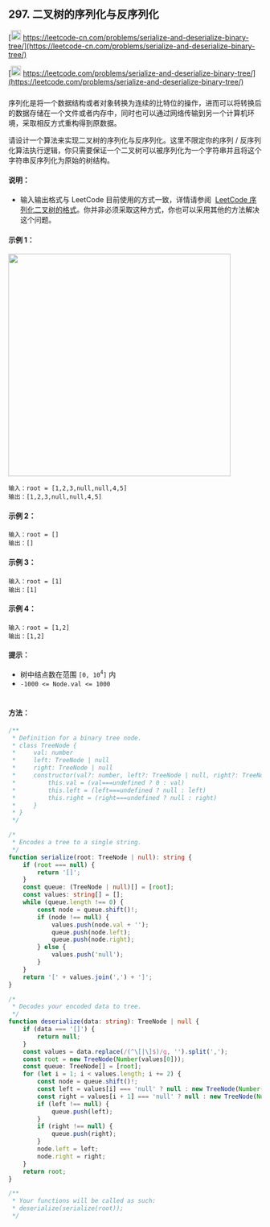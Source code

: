 ## 297. 二叉树的序列化与反序列化

[<img src="https://static.leetcode-cn.com/cn-mono-assets/production/assets/logo-dark-cn.c42314a8.svg" height="20" /> https://leetcode-cn.com/problems/serialize-and-deserialize-binary-tree/](https://leetcode-cn.com/problems/serialize-and-deserialize-binary-tree/)

[<img src="https://assets.leetcode.com/static_assets/public/webpack_bundles/images/logo-dark.e99485d9b.svg" height="20"/> https://leetcode.com/problems/serialize-and-deserialize-binary-tree/](https://leetcode.com/problems/serialize-and-deserialize-binary-tree/)

###

序列化是将一个数据结构或者对象转换为连续的比特位的操作，进而可以将转换后的数据存储在一个文件或者内存中，同时也可以通过网络传输到另一个计算机环境，采取相反方式重构得到原数据。

请设计一个算法来实现二叉树的序列化与反序列化。这里不限定你的序列 / 反序列化算法执行逻辑，你只需要保证一个二叉树可以被序列化为一个字符串并且将这个字符串反序列化为原始的树结构。

#### 说明：

-   输入输出格式与 LeetCode 目前使用的方式一致，详情请参阅  [LeetCode 序列化二叉树的格式](https://leetcode-cn.com/faq/#binary-tree)。你并非必须采取这种方式，你也可以采用其他的方法解决这个问题。

#### 示例 1：

<img src="https://assets.leetcode.com/uploads/2020/09/15/serdeser.jpg" width="442" />

```
输入：root = [1,2,3,null,null,4,5]
输出：[1,2,3,null,null,4,5]
```

#### 示例 2：

```
输入：root = []
输出：[]
```

#### 示例 3：

```
输入：root = [1]
输出：[1]
```

#### 示例 4：

```
输入：root = [1,2]
输出：[1,2]
```

#### 提示：

-   树中结点数在范围 `[0, 10`<sup>`4`</sup>`]` 内
-   `-1000 <= Node.val <= 1000`

#

#### 方法：

```ts
/**
 * Definition for a binary tree node.
 * class TreeNode {
 *     val: number
 *     left: TreeNode | null
 *     right: TreeNode | null
 *     constructor(val?: number, left?: TreeNode | null, right?: TreeNode | null) {
 *         this.val = (val===undefined ? 0 : val)
 *         this.left = (left===undefined ? null : left)
 *         this.right = (right===undefined ? null : right)
 *     }
 * }
 */

/*
 * Encodes a tree to a single string.
 */
function serialize(root: TreeNode | null): string {
    if (root === null) {
        return '[]';
    }
    const queue: (TreeNode | null)[] = [root];
    const values: string[] = [];
    while (queue.length !== 0) {
        const node = queue.shift()!;
        if (node !== null) {
            values.push(node.val + '');
            queue.push(node.left);
            queue.push(node.right);
        } else {
            values.push('null');
        }
    }
    return '[' + values.join(',') + ']';
}

/*
 * Decodes your encoded data to tree.
 */
function deserialize(data: string): TreeNode | null {
    if (data === '[]') {
        return null;
    }
    const values = data.replace(/(^\[|\]$)/g, '').split(',');
    const root = new TreeNode(Number(values[0]));
    const queue: TreeNode[] = [root];
    for (let i = 1; i < values.length; i += 2) {
        const node = queue.shift()!;
        const left = values[i] === 'null' ? null : new TreeNode(Number(values[i]));
        const right = values[i + 1] === 'null' ? null : new TreeNode(Number(values[i + 1]));
        if (left !== null) {
            queue.push(left);
        }
        if (right !== null) {
            queue.push(right);
        }
        node.left = left;
        node.right = right;
    }
    return root;
}

/**
 * Your functions will be called as such:
 * deserialize(serialize(root));
 */
```
